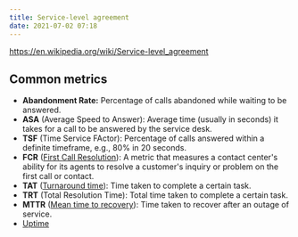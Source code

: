 ```yaml
---
title: Service-level agreement
date: 2021-07-02 07:18
---
```


https://en.wikipedia.org/wiki/Service-level_agreement

## Common metrics

* **Abandonment Rate:** Percentage of calls abandoned while waiting to be
	answered.
* **ASA** (Average Speed to Answer): Average time (usually in seconds) it takes
	for a call to be answered by the service desk.
* **TSF** (Time Service FActor): Percentage of calls answered within a definite
	timeframe, e.g., 80% in 20 seconds.
* **FCR** ([First Call Resolution](20210702072324-first-call-resolution.md)): 
	A metric that measures a contact center's ability for its agents to resolve a
	customer's inquiry or problem on the first call or contact.
* **TAT** ([Turnaround time](20210702072541-turnaround-time.md)): Time
	taken to complete a certain task.
* **TRT** (Total Resolution Time): Total time taken to complete a certain task.
* **MTTR** ([Mean time to recovery](20210626083732-mean-time-to-recovery.md)): 
	Time taken to recover after an outage of service.
* [Uptime](20210702072857-uptime.md)
